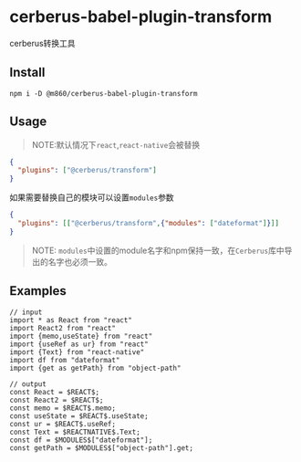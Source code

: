 # cerberus-babel-plugin-transform

cerberus转换工具

## Install

`npm i -D @m860/cerberus-babel-plugin-transform`

## Usage

> NOTE:默认情况下`react`,`react-native`会被替换

```json
{
  "plugins": ["@cerberus/transform"]
}
```

如果需要替换自己的模块可以设置`modules`参数

```json
{
  "plugins": [["@cerberus/transform",{"modules": ["dateformat"]}]]
}
```

> NOTE: `modules`中设置的module名字和npm保持一致，在`Cerberus`库中导出的名字也必须一致。


## Examples

```
// input
import * as React from "react"
import React2 from "react"
import {memo,useState} from "react"
import {useRef as ur} from "react"
import {Text} from "react-native"
import df from "dateformat"
import {get as getPath} from "object-path"

// output
const React = $REACT$;
const React2 = $REACT$;
const memo = $REACT$.memo;
const useState = $REACT$.useState;
const ur = $REACT$.useRef;
const Text = $REACTNATIVE$.Text;
const df = $MODULES$["dateformat"];
const getPath = $MODULES$["object-path"].get;
```

<!--

[ASTExplorer](https://astexplorer.net/)在线调试工具

[Babel插件开发手册](https://github.com/jamiebuilds/babel-handbook/blob/master/translations/zh-Hans/plugin-handbook.md)

[babel-types API](https://babeljs.io/docs/en/babel-types)

## TODO

- [ ] 处理`require("*.png")`,如果是资源文件需要进行重定向到`http`
    ```js 
    // input
    <Image source={require("logo.png")}/>
    // output
    <Image source={{uri:`${$MODULES$.BASE_URL}/${require("logo.png")}`}}/>
    ```
- [ ] `modules`支持别名设置
    ```
    // 例如
    {
        modules:[
            {
                name:"dateformat",
                exportName:"df"
            }
        ]
    }
    ```
-->